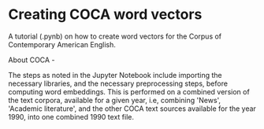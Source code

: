 # Creating COCA word vectors
A tutorial (.pynb) on how to create word vectors for the Corpus of Contemporary American English.

About COCA - 

The steps as noted in the Jupyter Notebook include importing the necessary libraries, and the necessary preprocessing steps, before computing word embeddings.
This is performed on a combined version of the text corpora, available for a given year, i.e, combining 'News', 'Academic literature', and the other COCA text sources available for the year 1990, into one combined 1990 text file.
